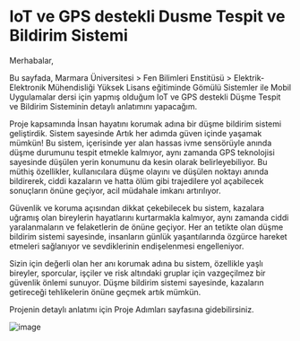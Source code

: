 # IoT ve GPS destekli Dusme Tespit ve Bildirim Sistemi
Merhabalar,

Bu sayfada, Marmara Üniversitesi > Fen Bilimleri Enstitüsü > Elektrik-Elektronik Mühendisliği Yüksek Lisans eğitiminde Gömülü Sistemler ile Mobil Uygulamalar dersi için yapmış olduğum IoT ve GPS destekli Düşme Tespit ve Bildirim Sisteminin detaylı anlatımını yapacağım.

Proje kapsamında İnsan hayatını korumak adına bir düşme bildirim sistemi geliştirdik. Sistem sayesinde Artık her adımda güven içinde yaşamak mümkün! Bu sistem, içerisinde yer alan hassas ivme sensörüyle anında düşme durumunu tespit etmekle kalmıyor, aynı zamanda GPS teknolojisi sayesinde düşülen yerin konumunu da kesin olarak belirleyebiliyor. Bu müthiş özellikler, kullanıcılara düşme olayını ve düşülen noktayı anında bildirerek, ciddi kazaların ve hatta ölüm gibi trajedilere yol açabilecek sonuçların önüne geçiyor, acil müdahale imkanı artırılıyor.


Güvenlik ve koruma açısından dikkat çekebilecek bu sistem, kazalara uğramış olan bireylerin hayatlarını kurtarmakla kalmıyor, aynı zamanda ciddi yaralanmaların ve felaketlerin de önüne geçiyor. Her an tetikte olan düşme bildirim sistemi sayesinde, insanların günlük yaşantılarında özgürce hareket etmeleri sağlanıyor ve sevdiklerinin endişelenmesi engelleniyor.

Sizin için değerli olan her anı korumak adına bu sistem, özellikle yaşlı bireyler, sporcular, işçiler ve risk altındaki gruplar için vazgeçilmez bir güvenlik önlemi sunuyor. Düşme bildirim sistemi sayesinde, kazaların getireceği tehlikelerin önüne geçmek artık mümkün.

Projenin detaylı anlatımı için Proje Adımları sayfasına gidebilirsiniz. 


![image](https://github.com/ozgepek/IoT-ve-GPS-destekli-Dusme-Tespit-ve-Bildirim-Sistemi/assets/83868162/e9862970-4fbf-46eb-84a1-73a03e40d83a)

